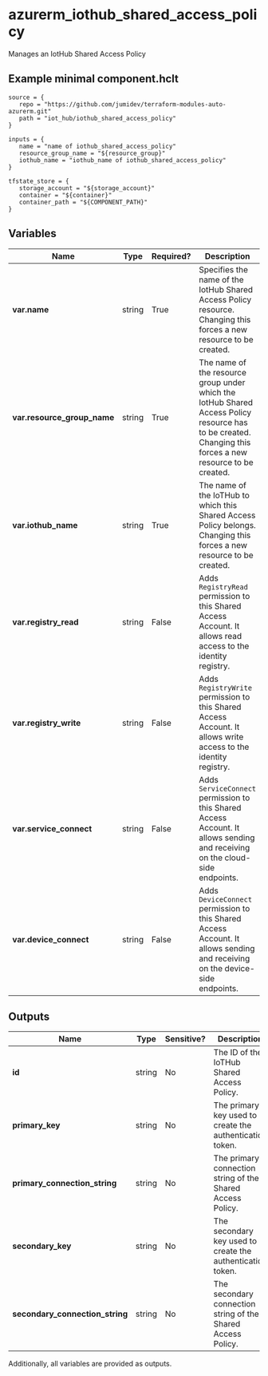 # azurerm_iothub_shared_access_policy

Manages an IotHub Shared Access Policy

## Example minimal component.hclt

```hcl
source = {
   repo = "https://github.com/jumidev/terraform-modules-auto-azurerm.git" 
   path = "iot_hub/iothub_shared_access_policy" 
}

inputs = {
   name = "name of iothub_shared_access_policy" 
   resource_group_name = "${resource_group}" 
   iothub_name = "iothub_name of iothub_shared_access_policy" 
}

tfstate_store = {
   storage_account = "${storage_account}" 
   container = "${container}" 
   container_path = "${COMPONENT_PATH}" 
}

```

## Variables

| Name | Type | Required? |  Description |
| ---- | ---- | --------- |  ----------- |
| **var.name** | string | True | Specifies the name of the IotHub Shared Access Policy resource. Changing this forces a new resource to be created. | 
| **var.resource_group_name** | string | True | The name of the resource group under which the IotHub Shared Access Policy resource has to be created. Changing this forces a new resource to be created. | 
| **var.iothub_name** | string | True | The name of the IoTHub to which this Shared Access Policy belongs. Changing this forces a new resource to be created. | 
| **var.registry_read** | string | False | Adds `RegistryRead` permission to this Shared Access Account. It allows read access to the identity registry. | 
| **var.registry_write** | string | False | Adds `RegistryWrite` permission to this Shared Access Account. It allows write access to the identity registry. | 
| **var.service_connect** | string | False | Adds `ServiceConnect` permission to this Shared Access Account. It allows sending and receiving on the cloud-side endpoints. | 
| **var.device_connect** | string | False | Adds `DeviceConnect` permission to this Shared Access Account. It allows sending and receiving on the device-side endpoints. | 



## Outputs

| Name | Type | Sensitive? | Description |
| ---- | ---- | --------- | --------- |
| **id** | string | No  | The ID of the IoTHub Shared Access Policy. | 
| **primary_key** | string | No  | The primary key used to create the authentication token. | 
| **primary_connection_string** | string | No  | The primary connection string of the Shared Access Policy. | 
| **secondary_key** | string | No  | The secondary key used to create the authentication token. | 
| **secondary_connection_string** | string | No  | The secondary connection string of the Shared Access Policy. | 

Additionally, all variables are provided as outputs.
